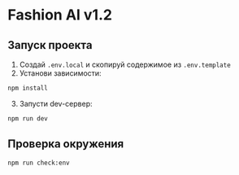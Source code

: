 # Fashion AI v1.2

## Запуск проекта

1. Создай `.env.local` и скопируй содержимое из `.env.template`
2. Установи зависимости:

```bash
npm install
```

3. Запусти dev-сервер:

```bash
npm run dev
```

## Проверка окружения

```bash
npm run check:env
```
